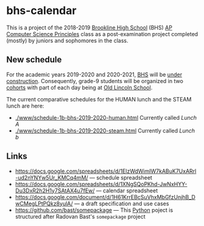 # bhs-calendar

This is a project of the 2018-2019 [Brookline High School](http://bhs.brookline.k12.ma.us/career--technology-education.html) (BHS) [AP Computer Science Principles](https://sites.google.com/psbma.org/david-petty/archive/2018-2019/apcsp) class as a post-examination project completed (mostly) by juniors and sophomores in the class.

## New schedule

For the academic years 2019-2020 and 2020-2021, [BHS](http://bhs.brookline.k12.ma.us/) will be [under construction](http://bhs.brookline.k12.ma.us/expansion-project.html). Consequently, grade-9 students will be organized in two [cohorts](http://bhs.brookline.k12.ma.us/9th-grade-transition.html) with part of each day being at [Old Lincoln School](https://google.com/maps/place/194+Boylston+St.+02445).

The current comparative schedules for the HUMAN lunch and the STEAM lunch are here:
- [./www/schedule-1b-bhs-2019-2020-human.html](./www/schedule-1b-bhs-2019-2020-human.html) Currently called *Lunch A*
- [./www/schedule-1b-bhs-2019-2020-steam.html](./www/schedule-1b-bhs-2019-2020-steam.html) Currently called *Lunch b*

## Links

- https://docs.google.com/spreadsheets/d/1ElzWdWimIW7kABuK7UxARrl-ud2nYNYw5Ur_KMCq4mM/ &mdash; schedule spreadsheet
- https://docs.google.com/spreadsheets/d/1XNgSQoPKhd-JwNxHYY-Du3DxR2h2H1y7SAtAX4u7fEw/ &mdash; calendar spreadsheet
- https://docs.google.com/document/d/1H61KrrEBcSuVhxMbGfzUnjhB_DwCMegLPtPQkz8yulA/ &mdash; a draft specification and use cases
- https://github.com/bast/somepackage &mdash; This [Python](https://docs.python.org/3/) poject is structured after Radovan Bast's `somepackage` project
